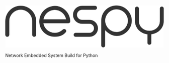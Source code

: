 ![nespy-logo](https://github.com/darkostack/nespy/blob/master/assets/nespy_logo.png)

Network Embedded System Build for Python
